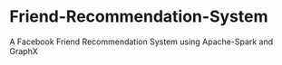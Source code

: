 # Friend-Recommendation-System
A Facebook Friend Recommendation System using Apache-Spark and GraphX
